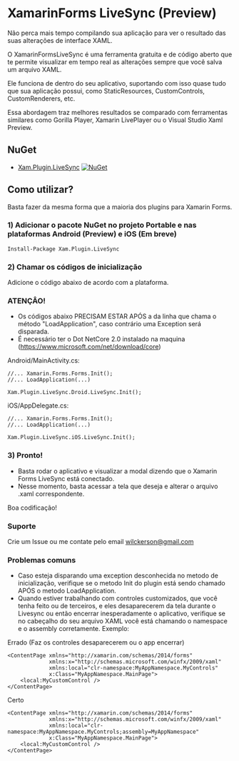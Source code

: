 # XamarinForms LiveSync (Preview)

Não perca mais tempo compilando sua aplicação para ver o resultado das suas alterações de interface XAML.

O XamarinFormsLiveSync é uma ferramenta gratuita e de código aberto que te permite visualizar em tempo real as alterações sempre que você salva um arquivo XAML.

Ele funciona de dentro do seu aplicativo, suportando com isso quase tudo que sua aplicação possui, como StaticResources, CustomControls, CustomRenderers, etc.

Essa abordagem traz melhores resultados se comparado com ferramentas similares como Gorilla Player, Xamarin LivePlayer ou o Visual Studio Xaml Preview.

## NuGet
* [Xam.Plugin.LiveSync](https://www.nuget.org/packages/Xam.Plugin.LiveSync) [![NuGet](https://img.shields.io/nuget/v/Xam.Plugin.LiveSync.svg?label=NuGet)](https://www.nuget.org/packages/Xam.Plugin.LiveSync)

## Como utilizar? ##

Basta fazer da mesma forma que a maioria dos plugins para Xamarin Forms.

### 1) Adicionar o pacote NuGet no projeto Portable e nas plataformas Android (Preview) e iOS (Em breve) ###
```
Install-Package Xam.Plugin.LiveSync
```

### 2) Chamar os códigos de inicialização ###

Adicione o código abaixo de acordo com a plataforma. 

### ATENÇÂO! 
- Os códigos abaixo PRECISAM ESTAR APÓS a da linha que chama o método "LoadApplication", caso contrário uma Exception será disparada.
- É necessário ter o Dot NetCore 2.0 instalado na maquina (https://www.microsoft.com/net/download/core)

Android/MainActivity.cs:
 
```
//... Xamarin.Forms.Forms.Init();
//... LoadApplication(...)

Xam.Plugin.LiveSync.Droid.LiveSync.Init();
```

iOS/AppDelegate.cs:

```
//... Xamarin.Forms.Forms.Init();
//... LoadApplication(...)

Xam.Plugin.LiveSync.iOS.LiveSync.Init();
```

### 3) Pronto! ###
- Basta rodar o aplicativo e visualizar a modal dizendo que o Xamarin Forms LiveSync está conectado.
- Nesse momento, basta acessar a tela que deseja e alterar o arquivo .xaml correspondente.

Boa codificação!

### Suporte ###
Crie um Issue ou me contate pelo email
[wilckerson@gmail.com](mailto:wilckerson@gmail.com)

### Problemas comuns ###

- Caso esteja disparando uma exception desconhecida no metodo de inicialização, verifique se o metodo Init do plugin está sendo chamado APÓS o metodo LoadApplication.
- Quando estiver trabalhando com controles customizados, que você tenha feito ou de terceiros, e eles desaparecerem da tela durante o Livesync ou então encerrar inesperadamente o aplicativo, verifique se no cabeçalho do seu arquivo XAML você está chamando o namespace e o assembly corretamente. Exemplo:

Errado (Faz os controles desaparecerem ou o app encerrar)
```
<ContentPage xmlns="http://xamarin.com/schemas/2014/forms"
             xmlns:x="http://schemas.microsoft.com/winfx/2009/xaml"
             xmlns:local="clr-namespace:MyAppNamespace.MyControls"              
             x:Class="MyAppNamespace.MainPage">
    <local:MyCustomControl />
</ContentPage>
```

Certo
```
<ContentPage xmlns="http://xamarin.com/schemas/2014/forms"
             xmlns:x="http://schemas.microsoft.com/winfx/2009/xaml"
             xmlns:local="clr-namespace:MyAppNamespace.MyControls;assembly=MyAppNamespace"              
             x:Class="MyAppNamespace.MainPage">
    <local:MyCustomControl />
</ContentPage>
```
